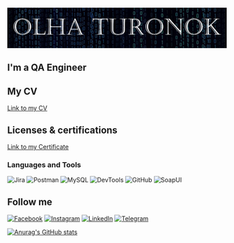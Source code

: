 ![Header](https://github.com/OLHATURONOK7/OLHATURONOK7/blob/main/assets/Header%201.png)

##  I'm a QA Engineer 
## My CV
[Link to my CV](https://drive.google.com/file/d/1uMFWnYhpGbYyH2KHyNR57dmBEERd8DQl/view?usp=share_link)

## Licenses & certifications
[Link to my Certificate](https://drive.google.com/file/d/1WXAMkrvACrhUxzhqQB1CZF4pNbpNQwkH/view?usp=share_link)

### Languages and Tools
![Jira](https://img.shields.io/badge/-Jira-090909?style=for-the-badge&logo=jira&logoColor=4038C8)
![Postman](https://img.shields.io/badge/-Postman-090909?style=for-the-badge&logo=Postman&logoColor=C82E16)
![MySQL](https://img.shields.io/badge/-MySQL-090909?style=for-the-badge&logo=MySQL&logoColor=2C8CC8)
![DevTools](https://img.shields.io/badge/-DevTools-090909?style=for-the-badge&logo=DevTools&logoColor=2C8CC8)
![GitHub](https://img.shields.io/badge/-GitHub-090909?style=for-the-badge&logo=GitHub&logoColor=FFFFFF)
![SoapUI](https://img.shields.io/badge/-SoapUI-090909?style=for-the-badge&logo=SoapUI/&logoColor=FFC954)



## Follow me
[![Facebook](https://img.shields.io/badge/-Facebook-090909?style=for-the-badge&logo=Facebook&logoColor=4C6AFF)](https://www.facebook.com/profile.php?id=100002184412639)
[![Instagram](https://img.shields.io/badge/-Instagram-090909?style=for-the-badge&logo=Instagram&logoColor=FF3091)](https://www.instagram.com/oturonok/)
[![LinkedIn](https://img.shields.io/badge/-LinkedIn-090909?style=for-the-badge&logo=LinkedIn&logoColor=20A6FF)](https://www.linkedin.com/in/olha-turonok-105531262/)
[![Telegram](https://img.shields.io/badge/-Telegram-090909?style=for-the-badge&logo=Telegram&logoColor=2C8CC8)](https://t.me/olga5turonok)


[![Anurag's GitHub stats](https://github-readme-stats.vercel.app/api?username=Olhaturonok7&theme=algolia&show_icons=true)](https://github.com/anuraghazra/github-readme-stats)

